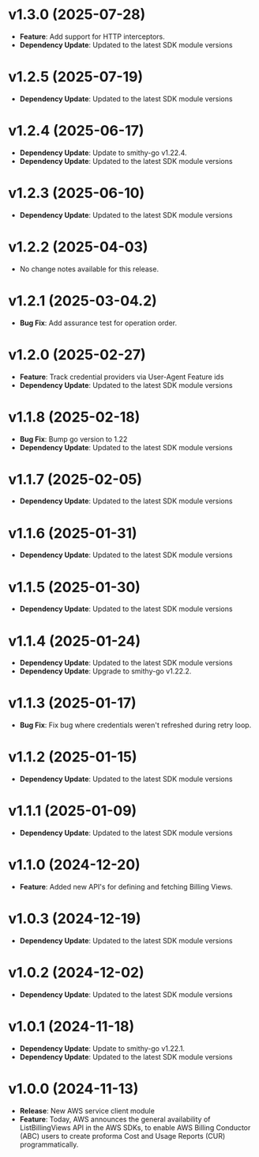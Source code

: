 # v1.3.0 (2025-07-28)

* **Feature**: Add support for HTTP interceptors.
* **Dependency Update**: Updated to the latest SDK module versions

# v1.2.5 (2025-07-19)

* **Dependency Update**: Updated to the latest SDK module versions

# v1.2.4 (2025-06-17)

* **Dependency Update**: Update to smithy-go v1.22.4.
* **Dependency Update**: Updated to the latest SDK module versions

# v1.2.3 (2025-06-10)

* **Dependency Update**: Updated to the latest SDK module versions

# v1.2.2 (2025-04-03)

* No change notes available for this release.

# v1.2.1 (2025-03-04.2)

* **Bug Fix**: Add assurance test for operation order.

# v1.2.0 (2025-02-27)

* **Feature**: Track credential providers via User-Agent Feature ids
* **Dependency Update**: Updated to the latest SDK module versions

# v1.1.8 (2025-02-18)

* **Bug Fix**: Bump go version to 1.22
* **Dependency Update**: Updated to the latest SDK module versions

# v1.1.7 (2025-02-05)

* **Dependency Update**: Updated to the latest SDK module versions

# v1.1.6 (2025-01-31)

* **Dependency Update**: Updated to the latest SDK module versions

# v1.1.5 (2025-01-30)

* **Dependency Update**: Updated to the latest SDK module versions

# v1.1.4 (2025-01-24)

* **Dependency Update**: Updated to the latest SDK module versions
* **Dependency Update**: Upgrade to smithy-go v1.22.2.

# v1.1.3 (2025-01-17)

* **Bug Fix**: Fix bug where credentials weren't refreshed during retry loop.

# v1.1.2 (2025-01-15)

* **Dependency Update**: Updated to the latest SDK module versions

# v1.1.1 (2025-01-09)

* **Dependency Update**: Updated to the latest SDK module versions

# v1.1.0 (2024-12-20)

* **Feature**: Added new API's for defining and fetching Billing Views.

# v1.0.3 (2024-12-19)

* **Dependency Update**: Updated to the latest SDK module versions

# v1.0.2 (2024-12-02)

* **Dependency Update**: Updated to the latest SDK module versions

# v1.0.1 (2024-11-18)

* **Dependency Update**: Update to smithy-go v1.22.1.
* **Dependency Update**: Updated to the latest SDK module versions

# v1.0.0 (2024-11-13)

* **Release**: New AWS service client module
* **Feature**: Today, AWS announces the general availability of ListBillingViews API in the AWS SDKs, to enable AWS Billing Conductor (ABC) users to create proforma Cost and Usage Reports (CUR) programmatically.

